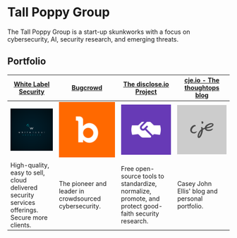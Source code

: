 # Tall Poppy Group 
The Tall Poppy Group is a start-up skunkworks with a focus on cybersecurity, AI, security research, and emerging threats.

## Portfolio

| [White Label Security](https://web.archive.org/web/20120508000905/http://whitelabelsecurity.com:80/)  | [Bugcrowd](https://bugcrowd.com) | [The disclose.io Project](https://disclose.io) | [cje.io - The thoughtops blog](https://cje.io)|
|------------------|----------------------|----------|-------------------------|
| ![](whitelabelsecurity.png) | ![](bugcrowd.png) | ![](disclose.png) | ![](cje.png) |
| High-quality, easy to sell, cloud delivered security services offerings. Secure more clients. | The pioneer and leader in crowdsourced cybersecurity. | Free open-source tools to standardize, normalize, promote, and protect good-faith security research. | Casey John Ellis' blog and personal portfolio. |
